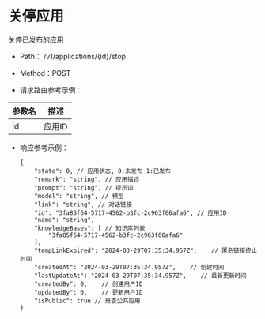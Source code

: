 # 关停应用

关停已发布的应用

- Path： /v1/applications/{id}/stop

- Method：POST

- 请求路由参考示例：

|参数名      |描述 |
|----------- |----------- |
|id  |应用ID |

- 响应参考示例：

    ```
    {
        "state": 0, // 应用状态, 0:未发布 1:已发布
        "remark": "string", // 应用描述
        "prompt": "string", // 提示词
        "model": "string", // 模型
        "link": "string", // 对话链接
        "id": "3fa85f64-5717-4562-b3fc-2c963f66afa6", // 应用ID
        "name": "string",
        "knowledgeBases": [ // 知识库列表
            "3fa85f64-5717-4562-b3fc-2c963f66afa6"
        ],
        "tempLinkExpired": "2024-03-29T07:35:34.957Z",    // 匿名链接终止时间
        "createdAt": "2024-03-29T07:35:34.957Z",    // 创建时间
        "lastUpdateAt": "2024-03-29T07:35:34.957Z",    // 最新更新时间
        "createdBy": 0,    // 创建用户ID
        "updatedBy": 0,    // 更新用户ID
        "isPublic": true // 是否公共应用
    }
    ```